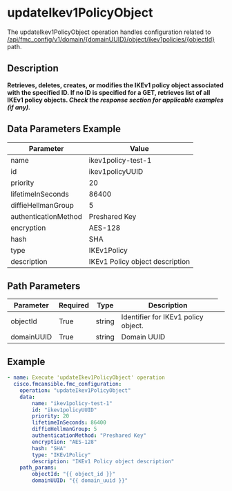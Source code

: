 # updateIkev1PolicyObject

The updateIkev1PolicyObject operation handles configuration related to [/api/fmc_config/v1/domain/{domainUUID}/object/ikev1policies/{objectId}](/paths//api/fmc_config/v1/domain/{domain_uuid}/object/ikev1policies/{object_id}.md) path.&nbsp;
## Description
**Retrieves, deletes, creates, or modifies the IKEv1 policy object associated with the specified ID. If no ID is specified for a GET, retrieves list of all IKEv1 policy objects. _Check the response section for applicable examples (if any)._**

## Data Parameters Example
| Parameter | Value |
| --------- | -------- |
| name | ikev1policy-test-1 |
| id | ikev1policyUUID |
| priority | 20 |
| lifetimeInSeconds | 86400 |
| diffieHellmanGroup | 5 |
| authenticationMethod | Preshared Key |
| encryption | AES-128 |
| hash | SHA |
| type | IKEv1Policy |
| description | IKEv1 Policy object description |

## Path Parameters
| Parameter | Required | Type | Description |
| --------- | -------- | ---- | ----------- |
| objectId | True | string <td colspan=3> Identifier for IKEv1 policy object. |
| domainUUID | True | string <td colspan=3> Domain UUID |

## Example
```yaml
- name: Execute 'updateIkev1PolicyObject' operation
  cisco.fmcansible.fmc_configuration:
    operation: "updateIkev1PolicyObject"
    data:
        name: "ikev1policy-test-1"
        id: "ikev1policyUUID"
        priority: 20
        lifetimeInSeconds: 86400
        diffieHellmanGroup: 5
        authenticationMethod: "Preshared Key"
        encryption: "AES-128"
        hash: "SHA"
        type: "IKEv1Policy"
        description: "IKEv1 Policy object description"
    path_params:
        objectId: "{{ object_id }}"
        domainUUID: "{{ domain_uuid }}"

```